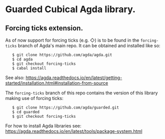 # Guarded Cubical Agda library.

## Forcing ticks extension.

As of now support for forcing ticks (e.g. ◇) is to be found in the
`forcing-ticks` branch of Agda's main repo. It can be obtained and installed like so:

```
   $ git clone https://github.com/agda/agda.git
   $ cd agda
   $ git checkout forcing-ticks
   $ cabal install
```

See also: https://agda.readthedocs.io/en/latest/getting-started/installation.html#installation-from-source


The `forcing-ticks` branch of this repo contains the version of this
library making use of forcing ticks:

```
   $ git clone https://github.com/agda/guarded.git
   $ cd guarded
   $ git checkout forcing-ticks
```

For how to install Agda libraries see: https://agda.readthedocs.io/en/latest/tools/package-system.html
